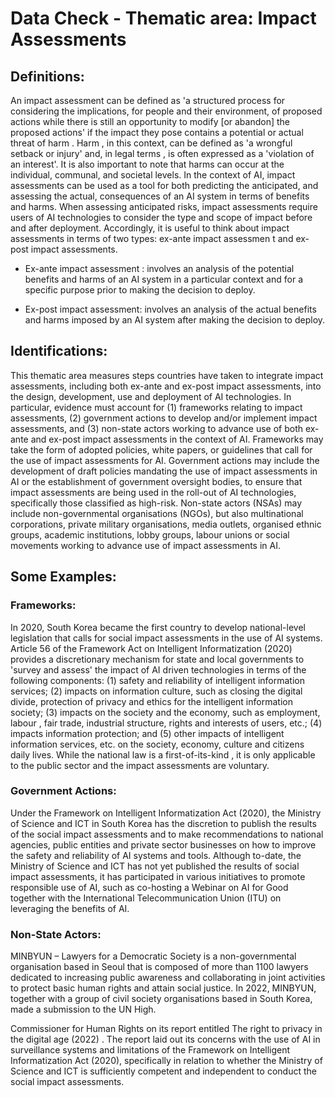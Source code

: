 # Data Check - Thematic area: Impact Assessments

## Definitions:

An impact assessment can be defined as 'a structured process for considering the implications, for people and their environment, of proposed actions while there is still an opportunity to modify [or abandon] the proposed actions' if the impact they pose contains a potential or actual threat of harm . Harm , in this context, can be defined as 'a wrongful setback or injury' and, in legal terms , is often expressed as a 'violation of an interest'. It is also important to note that harms can occur at the individual, communal, and societal levels. In the context of AI, impact assessments can be used as a tool for both predicting the anticipated, and assessing the actual, consequences of an AI system in terms of benefits and harms. When assessing anticipated risks, impact assessments require users of AI technologies to consider the type and scope of impact before and after deployment. Accordingly, it is useful to think about impact assessments in terms of two types: ex-ante impact assessmen t and ex-post impact assessments.

- Ex-ante impact assessment : involves an analysis of the potential benefits and harms of an AI system in a particular context and for a specific purpose prior to making the decision to deploy.

- Ex-post impact assessment: involves an analysis of the actual benefits and harms imposed by an AI system after making the decision to deploy.

## Identifications:

This thematic area measures steps countries have taken to integrate impact assessments, including both ex-ante and ex-post impact assessments, into the design, development, use and deployment of AI technologies. In particular, evidence must account for (1) frameworks relating to impact assessments, (2) government actions to develop and/or implement impact assessments, and (3) non-state actors working to advance use of both ex-ante and ex-post impact assessments in the context of AI. Frameworks may take the form of adopted policies, white papers, or guidelines that call for the use of impact assessments for AI. Government actions may include the development of draft policies mandating the use of impact assessments in AI or the establishment of government oversight bodies, to ensure that impact assessments are being used in the roll-out of AI technologies, specifically those classified as high-risk. Non-state actors (NSAs) may include non-governmental organisations (NGOs), but also multinational corporations, private military organisations, media outlets, organised ethnic groups, academic institutions, lobby groups, labour unions or social movements working to advance use of impact assessments in AI.

## Some Examples:

### Frameworks:

In 2020, South Korea became the first country to develop national-level legislation that calls for social impact assessments in the use of AI systems. Article 56 of the Framework Act on Intelligent Informatization (2020) provides a discretionary mechanism for state and local governments to 'survey and assess' the impact of AI driven technologies in terms of the following components: (1) safety and reliability of intelligent information services; (2) impacts on information culture, such as closing the digital divide, protection of privacy and ethics for the intelligent information society; (3) impacts on the society and the economy, such as employment, labour , fair trade, industrial structure, rights and interests of users, etc.; (4) impacts information protection; and (5) other impacts of intelligent information services, etc. on the society, economy, culture and citizens daily lives. While the national law is a first-of-its-kind , it is only applicable to the public sector and the impact assessments are voluntary.

### Government Actions:

Under the Framework on Intelligent Informatization Act (2020), the Ministry of Science and ICT in South Korea has the discretion to publish the results of the social impact assessments and to make recommendations to national agencies, public entities and private sector businesses on how to improve the safety and reliability of AI systems and tools. Although to-date, the Ministry of Science and ICT has not yet published the results of social impact assessments, it has participated in various initiatives to promote responsible use of AI, such as co-hosting a Webinar on AI for Good together with the International Telecommunication Union (ITU) on leveraging the benefits of AI.

### Non-State Actors:

MINBYUN – Lawyers for a Democratic Society is a non-governmental organisation based in Seoul that is composed of more than 1100 lawyers dedicated to increasing public awareness and collaborating in joint activities to protect basic human rights and attain social justice. In 2022, MINBYUN, together with a group of civil society organisations based in South Korea, made a submission to the UN High.

Commissioner for Human Rights on its report entitled The right to privacy in the digital age (2022) . The report laid out its concerns with the use of AI in surveillance systems and limitations of the Framework on Intelligent Informatization Act (2020), specifically in relation to whether the Ministry of Science and ICT is sufficiently competent and independent to conduct the social impact assessments.
